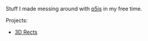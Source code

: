 Stuff I made messing around with [p5js](https://p5js.org/) in my free time.

Projects:
- [3D Rects](https://theandroidmaster.github.io/P5Samples/3drects/)
